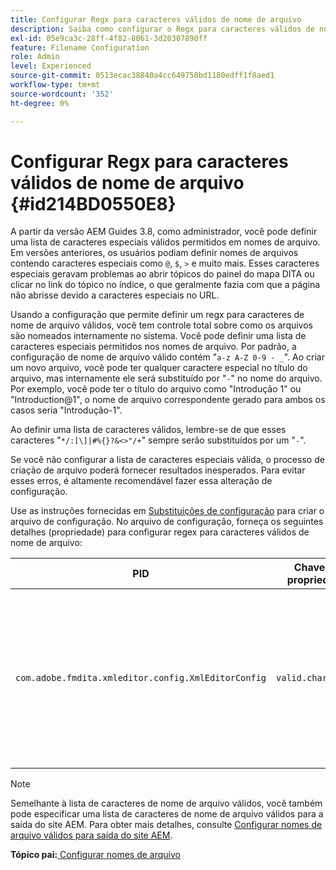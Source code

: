 ```yaml
---
title: Configurar Regx para caracteres válidos de nome de arquivo
description: Saiba como configurar o Regx para caracteres válidos de nome de arquivo
exl-id: 05e9ca3c-28ff-4f82-8061-3d20307890ff
feature: Filename Configuration
role: Admin
level: Experienced
source-git-commit: 0513ecac38840a4cc649758bd1180edff1f8aed1
workflow-type: tm+mt
source-wordcount: '352'
ht-degree: 0%

---
```


# Configurar Regx para caracteres válidos de nome de arquivo {#id214BD0550E8}

A partir da versão AEM Guides 3.8, como administrador, você pode definir uma lista de caracteres especiais válidos permitidos em nomes de arquivo. Em versões anteriores, os usuários podiam definir nomes de arquivos contendo caracteres especiais como `@`, `$`, `>` e muito mais. Esses caracteres especiais geravam problemas ao abrir tópicos do painel do mapa DITA ou clicar no link do tópico no índice, o que geralmente fazia com que a página não abrisse devido a caracteres especiais no URL.

Usando a configuração que permite definir um regx para caracteres de nome de arquivo válidos, você tem controle total sobre como os arquivos são nomeados internamente no sistema. Você pode definir uma lista de caracteres especiais permitidos nos nomes de arquivo. Por padrão, a configuração de nome de arquivo válido contém &quot;`a-z A-Z 0-9 - _`&quot;. Ao criar um novo arquivo, você pode ter qualquer caractere especial no título do arquivo, mas internamente ele será substituído por &quot;`-`&quot; no nome do arquivo. Por exemplo, você pode ter o título do arquivo como &quot;Introdução 1&quot; ou &quot;Introduction@1&quot;, o nome de arquivo correspondente gerado para ambos os casos seria &quot;Introdução-1&quot;.

Ao definir uma lista de caracteres válidos, lembre-se de que esses caracteres &quot;`*/:[\]|#%{}?&<>"/+`&quot; sempre serão substituídos por um &quot;`-`&quot;.

Se você não configurar a lista de caracteres especiais válida, o processo de criação de arquivo poderá fornecer resultados inesperados. Para evitar esses erros, é altamente recomendável fazer essa alteração de configuração.

Use as instruções fornecidas em [Substituições de configuração](download-install-additional-config-override.md#) para criar o arquivo de configuração. No arquivo de configuração, forneça os seguintes detalhes \(propriedade\) para configurar regex para caracteres válidos de nome de arquivo:

| PID | Chave de propriedade | Valor de propriedade |
|---|------------|--------------|
| `com.adobe.fmdita.xmleditor.config.XmlEditorConfig` | `valid.characters` | O valor é um padrão regex. Ele deve ter três caracteres básicos e a lista deve começar com um hífen \(-\).<br> **Valor padrão**: \[-a-zA-Z0-9\_\] |

>[!NOTE]
>
> Semelhante à lista de caracteres de nome de arquivo válidos, você também pode especificar uma lista de caracteres de nome de arquivo válidos para a saída do site AEM. Para obter mais detalhes, consulte [Configurar nomes de arquivo válidos para saída do site AEM](conf-file-names-valid-regx-aem-site-output.md#).

**Tópico pai:**&#x200B;[&#x200B; Configurar nomes de arquivo](conf-file-names.md)
